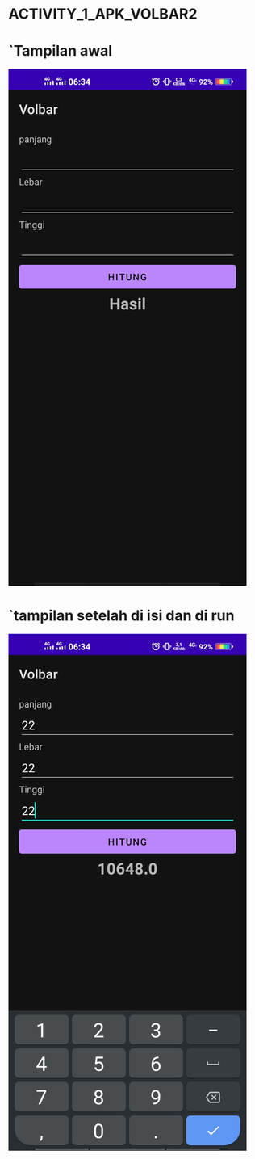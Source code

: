 # ACTIVITY_1_APK_VOLBAR2

# `Tampilan awal
 ![](https://github.com/29MuhammadRafly/ftandro/blob/master/vb1.jpeg)
# `tampilan setelah di isi dan di run
  ![](https://github.com/29MuhammadRafly/ftandro/blob/master/vb2.jpeg)
